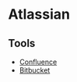# Atlassian

## Tools

- [Confluence](https://www.atlassian.com/software/confluence)
- [Bitbucket](https://bitbucket.org/)
